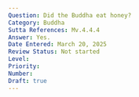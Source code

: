 ```yaml
---
Question: Did the Buddha eat honey?
Category: Buddha
Sutta References: Mv.4.4.4
Answer: Yes.
Date Entered: March 20, 2025
Review Status: Not started
Level: 
Priority: 
Number: 
Draft: true
---
```

